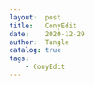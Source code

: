 ```yaml
---
layout:  post
title:   ConyEdit
date:    2020-12-29
author:  Tangle
catalog: true
tags:
    - ConyEdit
---
```


